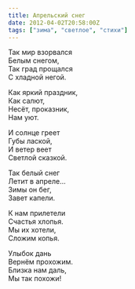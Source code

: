 ```yaml
---
title: Апрельский снег
date: 2012-04-02T20:58:00Z
tags: ["зима", "светлое", "стихи"]
---
```


Так мир взорвался  
Белым снегом,  
Так град прощался  
С хладной негой.  

Как яркий праздник,  
Как салют,  
Несёт, проказник,  
Нам уют.  

И солнце греет  
Губы лаской,  
И ветер веет  
Светлой сказкой.  

Так белый снег  
Летит в апреле…  
Зимы он бег,  
Завет капели.  

К нам прилетели  
Счастья хлопья.  
Мы их хотели,  
Сложим копья.  

Улыбок дань  
Вернём прохожим.  
Близка нам даль,  
Мы так похожи!  
